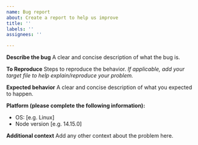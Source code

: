 ```yaml
---
name: Bug report
about: Create a report to help us improve
title: ''
labels: ''
assignees: ''

---
```


**Describe the bug**
A clear and concise description of what the bug is.

**To Reproduce**
Steps to reproduce the behavior.
_If applicable, add your target file to help explain/reproduce your problem._

**Expected behavior**
A clear and concise description of what you expected to happen.

**Platform (please complete the following information):**
 - OS: [e.g. Linux]
 - Node version [e.g. 14.15.0]

**Additional context**
Add any other context about the problem here.

